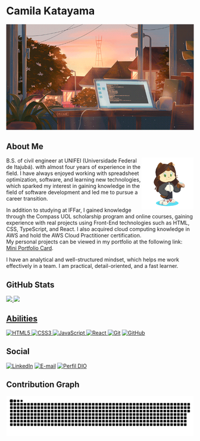 # Camila Katayama

<p align="center">
  <img alt="Calm Workspace" src=".github/images/workspace.gif">
</p>

## About Me

  <img width="140px" align="right" alt="Camila's Octocat" src=".github/images/my-octocat.png">

B.S. of civil engineer at UNIFEI (Universidade Federal de Itajubá). with almost four years of experience in the field. I have always enjoyed working with spreadsheet optimization, software, and learning new technologies, which sparked my interest in gaining knowledge in the field of software development and led me to pursue a career transition.<br>

In addition to studying at IFFar, I gained knowledge through the Compass UOL scholarship program and online courses, gaining experience with real projects using Front-End technologies such as HTML, CSS, TypeScript, and React. I also acquired cloud computing knowledge in AWS and hold the AWS Cloud Practitioner certification.<br>
My personal projects can be viewed in my portfolio at the following link:<br>
 [Mini Portfolio Card](https://camilakataa.github.io/mini-portfolio-card/).<br>

I have an analytical and well-structured mindset, which helps me work effectively in a team. I am practical, detail-oriented, and a fast learner.


## GitHub Stats

  <a href="https://github.com/camilakataa">
  <img height="180em" src="https://github-readme-stats.vercel.app/api?username=camilakataa&show_icons=true&theme=tokyonight&include_all_commits=true&count_private=true"/>
  <img height="180em" src="https://github-readme-stats.vercel.app/api/top-langs/?username=camilakataa&layout=compact&langs_count=6&theme=tokyonight"/>

## Abilities

![HTML5](https://img.shields.io/badge/HTML5-000?style=for-the-badge&logo=html5)
![CSS3](https://img.shields.io/badge/CSS3-000?style=for-the-badge&logo=css3&logoColor=264CE4)
![JavaScript](https://img.shields.io/badge/JavaScript-000?style=for-the-badge&logo=javascript)
![React](https://img.shields.io/badge/React-000?style=for-the-badge&logo=react)
[![Git](https://img.shields.io/badge/Git-000?style=for-the-badge&logo=git&logoColor=E94D5F)](https://git-scm.com/doc) 
[![GitHub](https://img.shields.io/badge/GitHub-000?style=for-the-badge&logo=github&logoColor=30A3DC)](https://docs.github.com/)

## Social
 
[![LinkedIn](https://img.shields.io/badge/LinkedIn-000?style=for-the-badge&logo=linkedin&logoColor=30A3DC)](https://www.linkedin.com/in/camila-katayama-ab1a42153/)
[![E-mail](https://img.shields.io/badge/-Email-000?style=for-the-badge&logo=microsoft-outlook&logoColor=E94D5F)](mailto:camilakatayamap@gmail.com)
[![Perfil DIO](https://img.shields.io/badge/-DIO%20profile-30A3DC?style=for-the-badge)](https://www.dio.me/users/camilakatayamap)

## Contribution Graph

![Snake animation](https://github.com/camilakataa/camilakataa/blob/output/github-contribution-grid-snake.svg)
